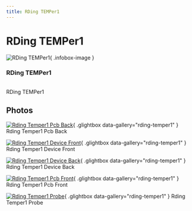 ```yaml
---
title: RDing TEMPer1
---
```


# RDing TEMPer1

<div class="infobox" markdown>

![RDing TEMPer1](./img/Rding_temper1_pcb_back.jpg){ .infobox-image }

### RDing TEMPer1

| | |
|---|---|

</div>

[](./img/Rding_temper1_device_front.jpg)  [](./img/Rding_temper1_device_front.jpg)RDing TEMPer1

## Photos

<div class="photo-grid" markdown>

[![Rding Temper1 Pcb Back](./img/Rding_temper1_pcb_back.jpg)](./img/Rding_temper1_pcb_back.jpg "Rding Temper1 Pcb Back"){ .glightbox data-gallery="rding-temper1" }
<span class="caption">Rding Temper1 Pcb Back</span>

[![Rding Temper1 Device Front](./img/Rding_temper1_device_front.jpg)](./img/Rding_temper1_device_front.jpg "Rding Temper1 Device Front"){ .glightbox data-gallery="rding-temper1" }
<span class="caption">Rding Temper1 Device Front</span>

[![Rding Temper1 Device Back](./img/Rding_temper1_device_back.jpg)](./img/Rding_temper1_device_back.jpg "Rding Temper1 Device Back"){ .glightbox data-gallery="rding-temper1" }
<span class="caption">Rding Temper1 Device Back</span>

[![Rding Temper1 Pcb Front](./img/Rding_temper1_pcb_front.jpg)](./img/Rding_temper1_pcb_front.jpg "Rding Temper1 Pcb Front"){ .glightbox data-gallery="rding-temper1" }
<span class="caption">Rding Temper1 Pcb Front</span>

[![Rding Temper1 Probe](./img/Rding_temper1_probe.jpg)](./img/Rding_temper1_probe.jpg "Rding Temper1 Probe"){ .glightbox data-gallery="rding-temper1" }
<span class="caption">Rding Temper1 Probe</span>

</div>
